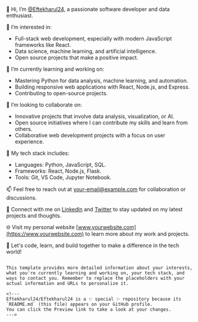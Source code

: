 
👋 Hi, I’m [@Eftekharul24](https://github.com/Eftekharul24), a passionate software developer and data enthusiast.

👀 I’m interested in:
- Full-stack web development, especially with modern JavaScript frameworks like React.
- Data science, machine learning, and artificial intelligence.
- Open source projects that make a positive impact.

🌱 I’m currently learning and working on:
- Mastering Python for data analysis, machine learning, and automation.
- Building responsive web applications with React, Node.js, and Express.
- Contributing to open-source projects.

🤝 I’m looking to collaborate on:
- Innovative projects that involve data analysis, visualization, or AI.
- Open source initiatives where I can contribute my skills and learn from others.
- Collaborative web development projects with a focus on user experience.

🔧 My tech stack includes:
- Languages: Python, JavaScript, SQL.
- Frameworks: React, Node.js, Flask.
- Tools: Git, VS Code, Jupyter Notebook.

📫 Feel free to reach out at [your-email@example.com](mailto:your-email@example.com) for collaboration or discussions.

🔗 Connect with me on [LinkedIn](https://www.linkedin.com/in/eftekharul24/) and [Twitter](https://twitter.com/YourTwitterHandle) to stay updated on my latest projects and thoughts.

🌐 Visit my personal website [www.yourwebsite.com](https://www.yourwebsite.com) to learn more about my work and projects.

🚀 Let's code, learn, and build together to make a difference in the tech world!
```

This template provides more detailed information about your interests, what you're currently learning and working on, your tech stack, and ways to contact you. Remember to replace the placeholders with your actual information and URLs to personalize it.

<!---
Eftekharul24/Eftekharul24 is a ✨ special ✨ repository because its `README.md` (this file) appears on your GitHub profile.
You can click the Preview link to take a look at your changes.
--->
